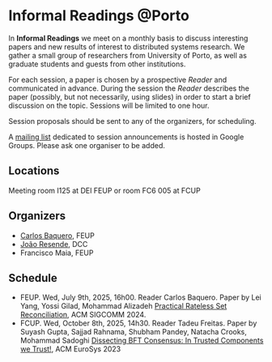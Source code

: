 # Informal Readings @Porto

In **Informal Readings** we meet on a monthly basis to discuss interesting papers and new results of interest to distributed systems research. We gather a small group of researchers from University of Porto, as well as graduate students and guests from other institutions.

For each session, a paper is chosen by a prospective _Reader_ and communicated in advance. During the session the _Reader_ describes the paper (possibly, but not necessarily, using slides) in order to start a brief discussion on the topic. Sessions will be limited to one hour. 

Session proposals should be sent to any of the organizers, for scheduling. 

A [mailing list](https://groups.google.com/g/informal-readingsup) dedicated to session announcements is hosted in Google Groups. Please ask one organiser to be added.

## Locations

Meeting room I125 at DEI FEUP or room FC6 005 at FCUP

## Organizers

* [Carlos Baquero](https://cbaquero.github.io/web/), FEUP
* [João Resende](https://jresende.github.io), DCC
* Francisco Maia, FEUP

## Schedule

* FEUP. Wed, July 9th, 2025, 16h00. Reader Carlos Baquero. Paper by Lei Yang, Yossi Gilad, Mohammad Alizadeh [Practical Rateless Set Reconciliation](https://arxiv.org/abs/2402.02668), ACM SIGCOMM 2024.
* FCUP. Wed, October 8th, 2025, 14h30. Reader Tadeu Freitas. Paper by Suyash Gupta, Sajjad Rahnama, Shubham Pandey, Natacha Crooks, Mohammad Sadoghi [Dissecting BFT Consensus: In Trusted Components we Trust!](https://arxiv.org/abs/2202.01354), ACM EuroSys 2023

